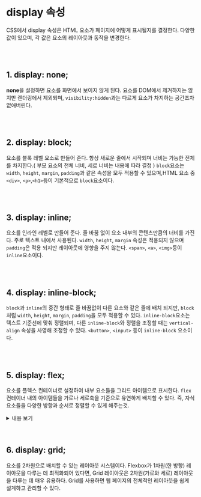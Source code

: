 # display 속성

CSS에서 display 속성은 HTML 요소가 페이지에 어떻게 표시될지를 결정한다. 다양한 값이 있으며, 각 값은 요소의 레이아웃과 동작을 변경한다.


<br />
<br />

## 1. display: none;
**none**을 설정하면 요소를 화면에서 보이지 않게 된다. 요소를 DOM에서 제거하지는 않지만 렌더링에서 제외되며, `visibility:hidden`과는 다르게 요소가 차지하는 공간조차 없애버린다.

<br />
<br />

## 2. display: block;
요소를 블록 레벨 요소로 만들어 준다. 항상 새로운 줄에서 시작되며 너비는 가능한 전체를 차지한다.( 부모 요소의 전체 너비, 세로 너비는 내용에 따라 결정 )
`block`요소는 `width`, `height`, `margin`, `padding`과 같은 속성을 모두 적용할 수 있으며,HTML 요소 중 `<div>`, `<p>`,`<h1>`등이 기본적으로 `block`요소이다.

<br />
<br />

## 3. display: inline;
요소를 인라인 레벨로 만들어 준다. 줄 바꿈 없이 요소 내부의 콘텐츠만큼의 너비를 가진다. 주로 텍스트 내에서 사용된다.
`width`, `height`, `margin` 속성은 적용되지 않으며  `padding`은 적용 되지만 레이아웃에 영향을 주지 않는다.
`<span>`, `<a>`, `<img>`등이 `inline`요소이다.


<br />
<br />

## 4. display: inline-block;
  `block`과 `inline`의 중간 형태로 줄 바꿈없이 다른 요소와 같은 줄에 배치 되지만, `block`처럼 `width`, `height`, `margin`, `padding`을 모두 적용할 수 있다.
  `inline-block`요소는 텍스트 기준선에 맞춰 정렬되며, 다른 `inline-block`와 정렬을 조정할 때는 `vertical-align` 속성을 사영해 조정할 수 있다.
  `<button>`, `<input>` 등이 `inline-block` 요소이다.

<br />
<br />

## 5. display: flex;
요소를 플렉스 컨테이너로 설정하여 내부 요소들을 그리드 아이템으로 표시한다. `flex` 컨테이너 내의 아이템들을 가로나 세로축을 기준으로 유연하게 배치할 수 있다.
즉, 자식요소들을 다양한 방향과 순서로 정렬할 수 있게 해주는것.
<details>
 <summary> 내용 보기</summary>

### flex 옵션
  
1. flex-direction: 플렉스 아이템들의 주축 행(row), 열(column)방향 설정 기본값은 row이다. **row, row-reverse, column, column-reverse**
    <details>
      
     ![flex-direction](https://www.heropy.dev/postAssets/Ha29GI/flex-direction.jpg)
    </details>
   
2. flex-wrap: 플렉스 아이템들이 컨터이너 내에서의 줄바꿈 여부 기본값은 nowrap이다. **nowrap, wrap, wrap-reverse**
    <details>
      
     ![flex-wrap](https://www.heropy.dev/postAssets/Ha29GI/flex-wrap.jpg)
    </details>
   
3. flex-flow: flex-direction과  flex-wrap을 단축 속성으로 설정 **flex-flow: row wrap**

4. justify-content: flex-direction으로 설정한 주 축을 따라 아이템을 정렬 **flex-start, flex-end, center, space-between, space-around, space-evenly**
    <details>
      
     ![flex-wrap](https://www.heropy.dev/postAssets/Ha29GI/flex-justify-content.jpg)
    </details>

5. align-items: 교차축을 따라 아이템을 정렬 기본값은 stretch이다. 주의할 점은 Items가 flex-wrap을 통해 여러 줄(2줄 이상)일 경우에는 `align-content` 속성이 우선이라 `align-items`를 사용하려면 align-content 속성을 기본값(stretch)으로 설정해야 한다. **stretch, flex-start, flex-end, center, baseline**
    <details>
      
     ![align-items](https://www.heropy.dev/postAssets/Ha29GI/flex-align-items.jpg)
    </details>

6. align-content: 여러 줄의 교차 축 정렬 기본값은 stretch이다. **stretch, flex-start, flex-end, center, space-between, space-around**
    <details>

      ![align-content](https://www.heropy.dev/postAssets/Ha29GI/flex-align-content.jpg)
    </details>



### 자식요소 옵션

1. order: 플렉스 아이템의 순서를 설정
2. flex-grow: item의 증가 너비 비율을 설정한다. 숫자가 크면 더많은 너비를 가진다.
   <details>
     ![flex-grow](https://www.heropy.dev/postAssets/Ha29GI/flex-grow.jpg)
   </details>
3. flex-shrink: item이 감소하는 너비의 비율을 설정한다. 숫자가 크면 더 많은 너비가 감소한다.
   <details>

     ![flex-shrink](https://www.heropy.dev/postAssets/Ha29GI/flex-shrink.jpg)
   </details>
4. flex-basis: item의 기본 크기를 설
   <details>

     ![flex-basis](https://www.heropy.dev/postAssets/Ha29GI/flex-basis.jpg)
   </details>

5. flex: `flex-grow`, `flex-shrink`, `flex-basis`의 단축 속성 `flex: 1 1 100px;`
6. align-self: 특정 item의 교차축 정렬을 설정 `align-items`속성보다 우선순위이다.
    <details>
    
      ![align-self](https://www.heropy.dev/postAssets/Ha29GI/flex-align-self.jpg)
    </details>



</details>

<br />
<br />

## 6. display: grid;
요소를 2차원으로 배치할 수 있는 레이아웃 시스템이다. Flexbox가 1차원(한 방향) 레이아웃을 다루는 데 최적화되어 있다면, Grid 레이아웃은 2차원(가로와 세로) 레이아웃을 다루는 데 매우 유용하다. Grid를 사용하면 웹 페이지의 전체적인 레이아웃을 쉽게 설계하고 관리할 수 있다.
